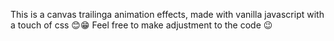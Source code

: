 This is a canvas trailinga animation effects, made with vanilla javascript with a touch of css 😊😁
Feel free to make adjustment to the code 😉
